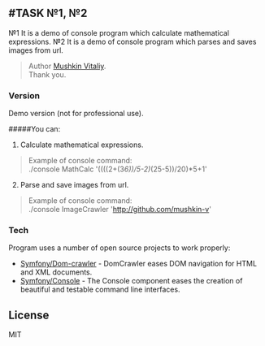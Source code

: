 #TASK №1, №2
---
№1 It is a demo of console program which calculate mathematical expressions.
№2 It is a demo of console program which parses and saves images from url.

>Author [Mushkin Vitaliy].  
>Thank you.

### Version
Demo version (not for professional use).

#####You can:

1. Calculate mathematical expressions.

> Example of console command:  
>  ./console MathCalc '((((2+(3*6))/5-2)*(25-5))/20)*5+1'

2. Parse and save images from url.

> Example of console command:  
>  ./console ImageCrawler 'http://github.com/mushkin-v'

### Tech

Program uses a number of open source projects to work properly:

* [Symfony/Dom-crawler] - DomCrawler eases DOM navigation for HTML and XML documents.
* [Symfony/Console] - The Console component eases the creation of beautiful and testable command line interfaces.

License
----

MIT

[Symfony/Dom-crawler]: https://github.com/symfony/DomCrawler 
[Symfony/Console]: http://symfony.com/doc/current/components/console/introduction.html
[Mushkin Vitaliy]: https://github.com/mushkin-v